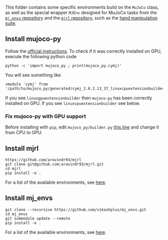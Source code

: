 This folder contains some specific environments build on the `MuJoCo` class, as
well as the special wrapper `MJEnv` designed for MuJoCo tasks from the
[`mj_envs` repository](https://github.com/vikashplus/mj_envs) and the
[`mjrl` repository](https://github.com/aravindr93/mjrl), such as the
[hand manipulation suite](https://sites.google.com/view/deeprl-dexterous-manipulation).


## Install mujoco-py
Follow the [official instructions](https://github.com/openai/mujoco-py/).
To check if it was correctly installed on GPU, execute the following python code
```
python -c 'import mujoco_py ; print(mujoco_py.cymj)'
```
You will see something like
```
<module 'cymj' from '/path/to/mujoco_py/generated/cymj_2.0.2.13_37_linuxcpuextensionbuilder_37.so'>
```
If you see `linuxgpuextensionbuilder` then `mujoco-py` has been correctly installed
on GPU. If you see `linuxcpuextensionbuilder` see below.

### Fix mujoco-py with GPU support
Before installing with `pip`, edit `mujoco_py/builder.py` [this line](https://github.com/openai/mujoco-py/blob/d73ce6e91d096b74da2a2fcb0a4164e10db5f641/mujoco_py/builder.py#L74) and change
it from CPU to GPU.


## Install mjrl
```
https://github.com/aravindr93/mjrl
git clone git@github.com:aravindr93/mjrl.git
cd mjrl
pip install -e .
```
For a list of the available environments, see
[here](https://github.com/aravindr93/mjrl/blob/master/mjrl/envs/__init__.py).

## Install mj_envs
```
git clone --recursive https://github.com/vikashplus/mj_envs.git
cd mj_envs  
git submodule update --remote
pip install -e .
```
For a list of the available environments, see
[here](https://github.com/vikashplus/mj_envs/blob/master/mj_envs/hand_manipulation_suite/__init__.py).
